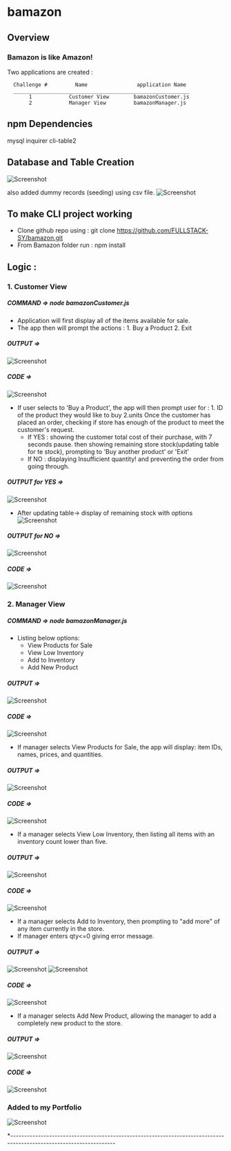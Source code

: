 # bamazon

## Overview

### Bamazon is like Amazon!
Two applications are created :

      Challenge #         Name                application Name
      _________________________________________________________
           1            Customer View        bamazonCustomer.js
           2            Manager View         bamazonManager.js


## npm Dependencies
mysql
inquirer
cli-table2


## Database and Table Creation
![Screenshot](structure.png)

also added dummy records (seeding) using csv file.
  ![Screenshot](csv.png)


## To make CLI project working
* Clone github repo using : git clone https://github.com/FULLSTACK-SY/bamazon.git
* From Bamazon folder run : npm install


## Logic :
### 1. Customer View
##### COMMAND => node bamazonCustomer.js
* Application will first display all of the items available for sale.
* The app then will prompt the actions : 1. Buy a Product   2. Exit
##### OUTPUT =>
  ![Screenshot](custoptions.png)
##### CODE =>
  ![Screenshot](codecustoptions.png)

* If user selects to 'Buy a Product', the app will then prompt user for : 1. ID of the product they would like to buy   2.units
Once the customer has placed an order, checking if store has enough of the product to meet the customer's request.
    * If YES : showing the customer total cost of their purchase, with 7 seconds pause.
         then showing remaining store stock(updating table for te stock), prompting to 'Buy another product' or 'Exit'
    * If NO : displaying Insufficient quantity! and preventing the order from going through.
##### OUTPUT for YES =>
  ![Screenshot](buyoptions.png)
* After updating table-> display of remaining stock with options
  ![Screenshot](continuebuyoptions.png)
##### OUTPUT for NO =>
  ![Screenshot](nostock.png)
##### CODE =>
  ![Screenshot](codecustbuy.png)


### 2. Manager View
##### COMMAND => node bamazonManager.js
* Listing below options:
    * View Products for Sale
    * View Low Inventory
    * Add to Inventory
    * Add New Product
##### OUTPUT =>
  ![Screenshot](manageroptions.png)
##### CODE =>
  ![Screenshot](codemanageroption.png)

* If manager selects View Products for Sale, the app will display: item IDs, names, prices, and quantities.
##### OUTPUT =>
  ![Screenshot](managerview.png)
##### CODE =>
  ![Screenshot](codemanagerview.png)

* If a manager selects View Low Inventory, then listing all items with an inventory count lower than five.
##### OUTPUT =>
  ![Screenshot](managerviewlow.png)
##### CODE =>
  ![Screenshot](codemanagerviewlow.png)

* If a manager selects Add to Inventory, then prompting to "add more" of any item currently in the store.
* If manager enters qty<=0 giving error message.
##### OUTPUT =>
  ![Screenshot](managerviewadd.png)
  ![Screenshot](incorrect.png)
##### CODE =>
  ![Screenshot](codemanagerviewadd.png)

* If a manager selects Add New Product, allowing the manager to add a completely new product to the store.
##### OUTPUT =>
  ![Screenshot](managerviewnew.png)
##### CODE =>
  ![Screenshot](codemanagerviewnew.png)


### Added to my Portfolio
  ![Screenshot](portfolio.png)

*--------------------------------------------------------------------------------------------------------------------
